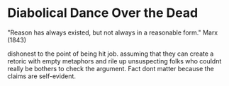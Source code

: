 # Diabolical Dance Over the Dead

"Reason has always existed, but not always in a reasonable form." Marx (1843)

dishonest to the point of being hit job. 
assuming that they can create a retoric with empty metaphors and rile up unsuspecting folks who couldnt really be bothers to check the argument. Fact dont matter because the claims are self-evident.

